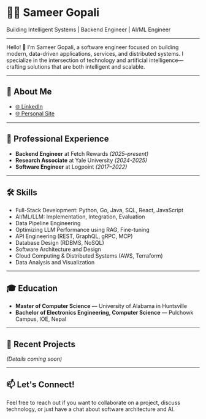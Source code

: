 # 👨‍💻 Sameer Gopali

Building Intelligent Systems | Backend Engineer | AI/ML Engineer

---

Hello! 👋 I’m Sameer Gopali, a software engineer focused on building modern, data-driven applications, services, and distributed systems. I specialize in the intersection of technology and artificial intelligence—crafting solutions that are both intelligent and scalable.

---

## 🚀 About Me

- [🌐 LinkedIn](https://linkedin.com/in/sameergopali)  
- [🌐 Personal Site](https://sameergopali.github.io/)  

---

## 💼 Professional Experience

- **Backend Engineer** at Fetch Rewards _(2025–present)_
- **Research Associate** at Yale University _(2024-2025)_
- **Software Engineer** at Logpoint _(2017–2022)_

---

## 🛠 Skills

- Full-Stack Development: Python, Go, Java, SQL, React, JavaScript
- AI/ML/LLM: Implementation, Integration, Evaluation
- Data Pipeline Engineering
- Optimizing LLM Performance using RAG, Fine-tuning
- API Engineering (REST, GraphQL, gRPC, MCP)
- Database Design (RDBMS, NoSQL)
- Software Architecture and Design
- Cloud Computing & Distributed Systems (AWS, Terraform)
- Data Analysis and Visualization

---

## 🎓 Education

- **Master of Computer Science** — University of Alabama in Huntsville
- **Bachelor of Electronics Engineering, Computer Science** — Pulchowk Campus, IOE, Nepal

---

## 🌟 Recent Projects

*(Details coming soon)*

---

## 📫 Let's Connect!

Feel free to reach out if you want to collaborate on a project, discuss technology, or just have a chat about software architecture and AI.
